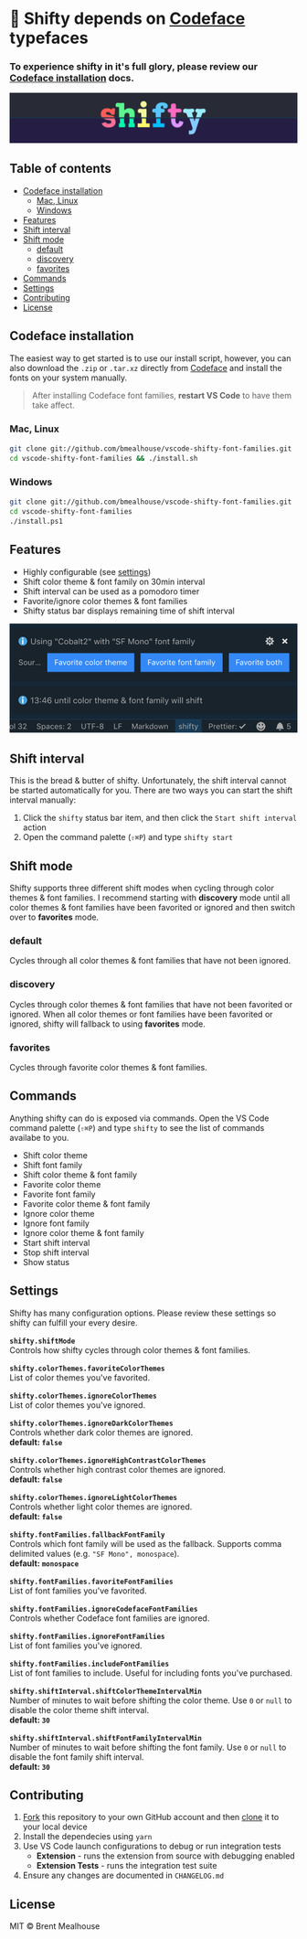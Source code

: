 # 📍 Shifty depends on [Codeface](https://github.com/chrissimpkins/codeface) typefaces

### To experience shifty in it's full glory, please review our [Codeface installation](#codeface-installation) docs.

![shifty banner](/images/shifty-banner.png)

## Table of contents

- [Codeface installation](#codeface-installation)
  - [Mac, Linux](#mac-linux)
  - [Windows](#windows)
- [Features](#features)
- [Shift interval](#shift-interval)
- [Shift mode](#shift-mode)
  - [default](#default)
  - [discovery](#discovery)
  - [favorites](#favorites)
- [Commands](#commands)
- [Settings](#settings)
- [Contributing](#contributing)
- [License](#license)

## Codeface installation

The easiest way to get started is to use our install script, however, you can also download the `.zip` or `.tar.xz` directly from [Codeface](https://github.com/chrissimpkins/codeface) and install the fonts on your system manually.

> After installing Codeface font families, **restart VS Code** to have them take affect.

### Mac, Linux

```sh
git clone git://github.com/bmealhouse/vscode-shifty-font-families.git
cd vscode-shifty-font-families && ./install.sh
```

### Windows

```sh
git clone git://github.com/bmealhouse/vscode-shifty-font-families.git
cd vscode-shifty-font-families
./install.ps1
```

## Features

- Highly configurable (see [settings](#settings))
- Shift color theme & font family on 30min interval
- Shift interval can be used as a pomodoro timer
- Favorite/ignore color themes & font families
- Shifty status bar displays remaining time of shift interval

![shifty status](/images/shifty-status.png)

## Shift interval

This is the bread & butter of shifty. Unfortunately, the shift interval cannot be started automatically for you. There are two ways you can start the shift interval manually:

1. Click the `shifty` status bar item, and then click the `Start shift interval` action
1. Open the command palette (`⇧⌘P`) and type `shifty start`

## Shift mode

Shifty supports three different shift modes when cycling through color themes & font families. I recommend starting with **discovery** mode until all color themes & font families have been favorited or ignored and then switch over to **favorites** mode.

### default

Cycles through all color themes & font families that have not been ignored.

### discovery

Cycles through color themes & font families that have not been favorited or ignored. When all color themes or font families have been favorited or ignored, shifty will fallback to using **favorites** mode.

### favorites

Cycles through favorite color themes & font families.

## Commands

Anything shifty can do is exposed via commands. Open the VS Code command palette (`⇧⌘P`) and type `shifty` to see the list of commands availabe to you.

- Shift color theme
- Shift font family
- Shift color theme & font family
- Favorite color theme
- Favorite font family
- Favorite color theme & font family
- Ignore color theme
- Ignore font family
- Ignore color theme & font family
- Start shift interval
- Stop shift interval
- Show status

## Settings

Shifty has many configuration options. Please review these settings so shifty can fulfill your every desire.

**`shifty.shiftMode`**<br/>
Controls how shifty cycles through color themes & font families.

**`shifty.colorThemes.favoriteColorThemes`**<br/>
List of color themes you've favorited.

**`shifty.colorThemes.ignoreColorThemes`**<br/>
List of color themes you've ignored.

**`shifty.colorThemes.ignoreDarkColorThemes`**<br/>
Controls whether dark color themes are ignored.<br/>
**default: `false`**

**`shifty.colorThemes.ignoreHighContrastColorThemes`**<br/>
Controls whether high contrast color themes are ignored.<br/>
**default: `false`**

**`shifty.colorThemes.ignoreLightColorThemes`**<br/>
Controls whether light color themes are ignored.<br/>
**default: `false`**

**`shifty.fontFamilies.fallbackFontFamily`**<br/>
Controls which font family will be used as the fallback. Supports comma delimited values (e.g. `"SF Mono", monospace`).<br/>
**default: `monospace`**

**`shifty.fontFamilies.favoriteFontFamilies`**<br/>
List of font families you've favorited.

**`shifty.fontFamilies.ignoreCodefaceFontFamilies`**<br/>
Controls whether Codeface font families are ignored.

**`shifty.fontFamilies.ignoreFontFamilies`**<br/>
List of font families you've ignored.

**`shifty.fontFamilies.includeFontFamilies`**<br/>
List of font families to include. Useful for including fonts you've purchased.

**`shifty.shiftInterval.shiftColorThemeIntervalMin`**<br/>
Number of minutes to wait before shifting the color theme. Use `0` or `null` to disable the color theme shift interval.<br/>
**default: `30`**

**`shifty.shiftInterval.shiftFontFamilyIntervalMin`**<br/>
Number of minutes to wait before shifting the font family. Use `0` or `null` to disable the font family shift interval.<br/>
**default: `30`**

## Contributing

1. [Fork](https://help.github.com/en/articles/fork-a-repo) this repository to your own GitHub account and then [clone](https://help.github.com/en/articles/cloning-a-repository) it to your local device
1. Install the dependecies using `yarn`
1. Use VS Code launch configurations to debug or run integration tests
   - **Extension** - runs the extension from source with debugging enabled
   - **Extension Tests** - runs the integration test suite
1. Ensure any changes are documented in `CHANGELOG.md`

## License

MIT © Brent Mealhouse
